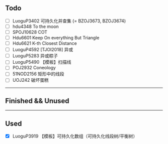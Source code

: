 ## Todo

- [ ] LuoguP3402 可持久化并查集 (= BZOJ3673, BZOJ3674)
- [ ] hdu4348 To the moon
- [ ] SPOJ10628 COT
- [ ] Hdu6601 Keep On everything But Triangle
- [ ] Hdu6621 K-th Closest Distance
- [ ] LuoguP4592 \[TJOI2018\] 异或
- [ ] LuoguP5283 异或粽子
- [ ] LuoguP5490 【模板】扫描线
- [ ] POJ2932 Coneology
- [ ] 51NOD2156 矩形中的线段
- [ ] UOJ242 破坏蛋糕

---

## Finished && Unused

---

## Used


- [x] LuoguP3919 【模板】可持久化数组（可持久化线段树/平衡树）
